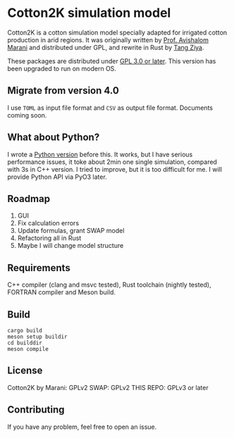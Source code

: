 # Cotton2K simulation model

Cotton2K is a cotton simulation model specially adapted for irrigated cotton production in arid regions.
It was originally written by [Prof. Avishalom Marani][marani] and distributed under GPL, and rewrite in Rust by [Tang Ziya][tang].

These packages are distributed under [GPL 3.0 or later](https://www.gnu.org/licenses/gpl-3.0.en.html). This version has been upgraded to run on modern OS.

## Migrate from version 4.0

I use `TOML` as input file format and `CSV` as output file format. Documents coming soon.

## What about Python?

I wrote a [Python version](https://github.com/tcztzy/cotton2k-core) before this. It works, but I have serious performance issues, it toke about 2min one single simulation, compared with 3s in C++ version. I tried to improve, but it is too difficult for me.
I will provide Python API via PyO3 later.

## Roadmap

1. GUI
2. Fix calculation errors
3. Update formulas, grant SWAP model
4. Refactoring all in Rust
4. Maybe I will change model structure

## Requirements

C++ compiler (clang and msvc tested), Rust toolchain (nightly tested), FORTRAN compiler and Meson build.

## Build

```
cargo build
meson setup buildir
cd builddir
meson compile
```

## License

Cotton2K by Marani: GPLv2
SWAP: GPLv2
THIS REPO: GPLv3 or later

## Contributing

If you have any problem, feel free to open an issue.

[marani]: https://plantscience.agri.huji.ac.il/avishalom-marani
[tang]: https://github.com/tcztzy

